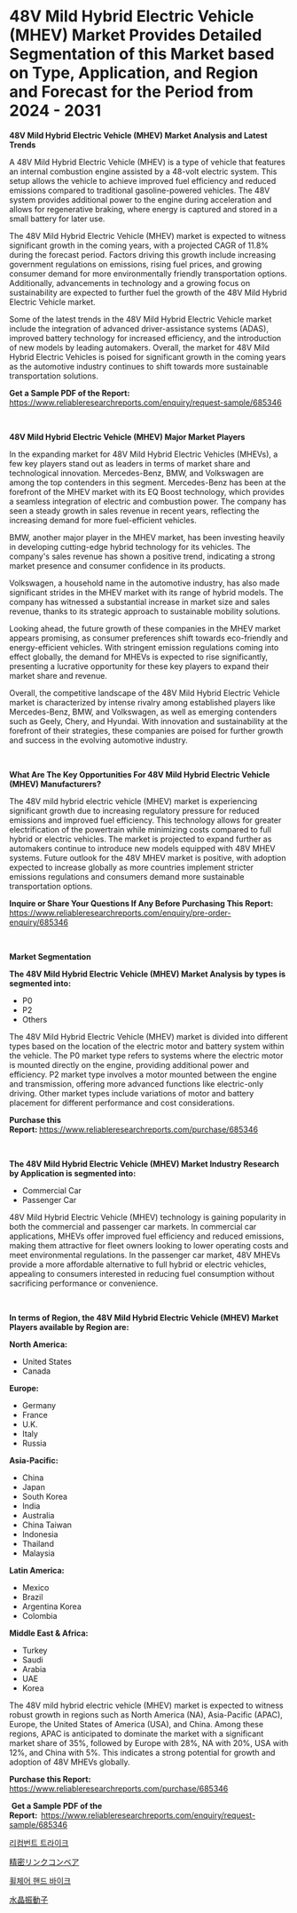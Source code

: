 <p><h1>48V Mild Hybrid Electric Vehicle (MHEV) Market Provides Detailed Segmentation of this Market based on Type, Application, and Region and Forecast for the Period from 2024 - 2031</h1></p><p><strong>48V Mild Hybrid Electric Vehicle (MHEV) Market Analysis and Latest Trends</strong></p>
<p><p>A 48V Mild Hybrid Electric Vehicle (MHEV) is a type of vehicle that features an internal combustion engine assisted by a 48-volt electric system. This setup allows the vehicle to achieve improved fuel efficiency and reduced emissions compared to traditional gasoline-powered vehicles. The 48V system provides additional power to the engine during acceleration and allows for regenerative braking, where energy is captured and stored in a small battery for later use.</p><p>The 48V Mild Hybrid Electric Vehicle (MHEV) market is expected to witness significant growth in the coming years, with a projected CAGR of 11.8% during the forecast period. Factors driving this growth include increasing government regulations on emissions, rising fuel prices, and growing consumer demand for more environmentally friendly transportation options. Additionally, advancements in technology and a growing focus on sustainability are expected to further fuel the growth of the 48V Mild Hybrid Electric Vehicle market.</p><p>Some of the latest trends in the 48V Mild Hybrid Electric Vehicle market include the integration of advanced driver-assistance systems (ADAS), improved battery technology for increased efficiency, and the introduction of new models by leading automakers. Overall, the market for 48V Mild Hybrid Electric Vehicles is poised for significant growth in the coming years as the automotive industry continues to shift towards more sustainable transportation solutions.</p></p>
<p><strong>Get a Sample PDF of the Report:&nbsp;</strong> <a href="https://www.reliableresearchreports.com/enquiry/request-sample/685346">https://www.reliableresearchreports.com/enquiry/request-sample/685346</a></p>
<p>&nbsp;</p>
<p><strong>48V Mild Hybrid Electric Vehicle (MHEV) Major Market Players</strong></p>
<p><p>In the expanding market for 48V Mild Hybrid Electric Vehicles (MHEVs), a few key players stand out as leaders in terms of market share and technological innovation. Mercedes-Benz, BMW, and Volkswagen are among the top contenders in this segment. Mercedes-Benz has been at the forefront of the MHEV market with its EQ Boost technology, which provides a seamless integration of electric and combustion power. The company has seen a steady growth in sales revenue in recent years, reflecting the increasing demand for more fuel-efficient vehicles.</p><p>BMW, another major player in the MHEV market, has been investing heavily in developing cutting-edge hybrid technology for its vehicles. The company's sales revenue has shown a positive trend, indicating a strong market presence and consumer confidence in its products.</p><p>Volkswagen, a household name in the automotive industry, has also made significant strides in the MHEV market with its range of hybrid models. The company has witnessed a substantial increase in market size and sales revenue, thanks to its strategic approach to sustainable mobility solutions.</p><p>Looking ahead, the future growth of these companies in the MHEV market appears promising, as consumer preferences shift towards eco-friendly and energy-efficient vehicles. With stringent emission regulations coming into effect globally, the demand for MHEVs is expected to rise significantly, presenting a lucrative opportunity for these key players to expand their market share and revenue.</p><p>Overall, the competitive landscape of the 48V Mild Hybrid Electric Vehicle market is characterized by intense rivalry among established players like Mercedes-Benz, BMW, and Volkswagen, as well as emerging contenders such as Geely, Chery, and Hyundai. With innovation and sustainability at the forefront of their strategies, these companies are poised for further growth and success in the evolving automotive industry.</p></p>
<p>&nbsp;</p>
<p><strong>What Are The Key Opportunities For 48V Mild Hybrid Electric Vehicle (MHEV) Manufacturers?</strong></p>
<p><p>The 48V mild hybrid electric vehicle (MHEV) market is experiencing significant growth due to increasing regulatory pressure for reduced emissions and improved fuel efficiency. This technology allows for greater electrification of the powertrain while minimizing costs compared to full hybrid or electric vehicles. The market is projected to expand further as automakers continue to introduce new models equipped with 48V MHEV systems. Future outlook for the 48V MHEV market is positive, with adoption expected to increase globally as more countries implement stricter emissions regulations and consumers demand more sustainable transportation options.</p></p>
<p><strong>Inquire or Share Your Questions If Any Before Purchasing This Report:</strong> <a href="https://www.reliableresearchreports.com/enquiry/pre-order-enquiry/685346">https://www.reliableresearchreports.com/enquiry/pre-order-enquiry/685346</a></p>
<p>&nbsp;</p>
<p><strong>Market Segmentation</strong></p>
<p><strong>The 48V Mild Hybrid Electric Vehicle (MHEV) Market Analysis by types is segmented into:</strong></p>
<p><ul><li>P0</li><li>P2</li><li>Others</li></ul></p>
<p><p>The 48V Mild Hybrid Electric Vehicle (MHEV) market is divided into different types based on the location of the electric motor and battery system within the vehicle. The P0 market type refers to systems where the electric motor is mounted directly on the engine, providing additional power and efficiency. P2 market type involves a motor mounted between the engine and transmission, offering more advanced functions like electric-only driving. Other market types include variations of motor and battery placement for different performance and cost considerations.</p></p>
<p><strong>Purchase this Report:&nbsp;</strong><a href="https://www.reliableresearchreports.com/purchase/685346">https://www.reliableresearchreports.com/purchase/685346</a></p>
<p>&nbsp;</p>
<p><strong>The 48V Mild Hybrid Electric Vehicle (MHEV) Market Industry Research by Application is segmented into:</strong></p>
<p><ul><li>Commercial Car</li><li>Passenger Car</li></ul></p>
<p><p>48V Mild Hybrid Electric Vehicle (MHEV) technology is gaining popularity in both the commercial and passenger car markets. In commercial car applications, MHEVs offer improved fuel efficiency and reduced emissions, making them attractive for fleet owners looking to lower operating costs and meet environmental regulations. In the passenger car market, 48V MHEVs provide a more affordable alternative to full hybrid or electric vehicles, appealing to consumers interested in reducing fuel consumption without sacrificing performance or convenience.</p></p>
<p>&nbsp;</p>
<p><strong>In terms of Region, the 48V Mild Hybrid Electric Vehicle (MHEV) Market Players available by Region are:</strong></p>
<p>
    <p> <strong> North America: </strong>
        <ul>
            <li>United States</li>
            <li>Canada</li>
        </ul>
        </p> 
    <p> <strong> Europe: </strong>
        <ul>
            <li>Germany</li>
            <li>France</li>
            <li>U.K.</li>
            <li>Italy</li>
            <li>Russia</li>
        </ul>
        </p> 
    <p> <strong> Asia-Pacific: </strong>
        <ul>
            <li>China</li>
            <li>Japan</li>
            <li>South Korea</li>
            <li>India</li>
            <li>Australia</li>
            <li>China Taiwan</li>
            <li>Indonesia</li>
            <li>Thailand</li>
            <li>Malaysia</li>
        </ul>
        </p> 
    <p> <strong> Latin America: </strong>
        <ul>
            <li>Mexico</li>
            <li>Brazil</li>
            <li>Argentina Korea</li>
            <li>Colombia</li>
        </ul>
        </p> 
    <p> <strong> Middle East & Africa: </strong>
        <ul>
            <li>Turkey</li>
            <li>Saudi</li>
            <li>Arabia</li>
            <li>UAE</li>
            <li>Korea</li>
        </ul>
    </p>
    </p>
<p><p>The 48V mild hybrid electric vehicle (MHEV) market is expected to witness robust growth in regions such as North America (NA), Asia-Pacific (APAC), Europe, the United States of America (USA), and China. Among these regions, APAC is anticipated to dominate the market with a significant market share of 35%, followed by Europe with 28%, NA with 20%, USA with 12%, and China with 5%. This indicates a strong potential for growth and adoption of 48V MHEVs globally.</p></p>
<p><strong>Purchase this Report: </strong><a href="https://www.reliableresearchreports.com/purchase/685346">https://www.reliableresearchreports.com/purchase/685346</a></p>
<p>&nbsp;<strong>Get a Sample PDF of the Report:&nbsp;&nbsp;</strong><a href="https://www.reliableresearchreports.com/enquiry/request-sample/685346">https://www.reliableresearchreports.com/enquiry/request-sample/685346</a></p>
<p><strong></strong></p>
<p><p><a href="https://medium.com/@tracycui_1231/%EB%A6%AC%ED%81%B4%EB%9D%BC%EC%9D%B4%EB%8B%9D-%ED%8A%B8%EB%9D%BC%EC%9D%B4%ED%81%AC-%EC%8B%9C%EC%9E%A5-%EB%8F%99%ED%96%A5-%EB%B0%8F-%EC%8B%9C%EC%9E%A5-%EB%B6%84%EC%84%9D%EC%9D%80-2024%EB%85%84%EB%B6%80%ED%84%B0-2031%EB%85%84%EA%B9%8C%EC%A7%80-%EC%98%88%EC%83%81%EB%90%A9%EB%8B%88%EB%8B%A4-5774ff9bc418">리컴번트 트라이크</a></p><p><a href="https://medium.com/@terrellconn_13145/%E9%AB%98%E7%B2%BE%E5%BA%A6%E3%83%AA%E3%83%B3%E3%82%AF%E3%82%B3%E3%83%B3%E3%83%99%E3%82%A2%E5%B8%82%E5%A0%B4%E5%88%86%E6%9E%90-%E3%81%9D%E3%81%AEcagr-%E5%B8%82%E5%A0%B4%E3%82%BB%E3%82%B0%E3%83%A1%E3%83%B3%E3%83%86%E3%83%BC%E3%82%B7%E3%83%A7%E3%83%B3-%E3%81%8A%E3%82%88%E3%81%B3%E3%82%B0%E3%83%AD%E3%83%BC%E3%83%90%E3%83%AB%E7%94%A3%E6%A5%AD%E6%A6%82%E8%A6%B3-cf7fc9bdd073">精密リンクコンベア</a></p><p><a href="https://medium.com/@tracycui_1231/%ED%9C%A0%EC%B2%B4%EC%96%B4-%ED%95%B8%EB%93%9C-%EB%B0%94%EC%9D%B4%ED%81%AC-%EC%8B%9C%EC%9E%A5-%EB%8F%99%ED%96%A5-%EB%B0%8F-%EC%8B%9C%EC%9E%A5-%EB%B6%84%EC%84%9D%EC%9D%80-2024-2031%EB%85%84%EA%B9%8C%EC%A7%80-%EC%98%88%EC%B8%A1%EB%90%A9%EB%8B%88%EB%8B%A4-cfaf8ce5b100">휠체어 핸드 바이크</a></p><p><a href="https://medium.com/@terrellconn_13145/%E7%9F%B3%E8%8B%B1%E7%B5%90%E6%99%B6%E5%85%B1%E6%8C%AF%E5%AD%90%E5%B8%82%E5%A0%B4%E3%81%AF-%E3%82%B7%E3%82%A7%E3%82%A2-%E3%82%B5%E3%82%A4%E3%82%BA-2031%E5%B9%B4%E3%81%BE%E3%81%A7%E3%81%AE%E4%BA%88%E6%B8%AC%E3%81%AB%E7%84%A6%E7%82%B9%E3%82%92%E5%BD%93%E3%81%A6%E3%81%A6%E3%81%84%E3%81%BE%E3%81%99-887bde6c3e0b">水晶振動子</a></p></p>